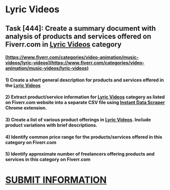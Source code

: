 # Lyric Videos
## Task [444]: Create a summary document with analysis of products and services offered on Fiverr.com in [Lyric Videos](https://www.fiverr.com/categories/video-animation/music-videos/lyric-videos) category
#### [https://www.fiverr.com/categories/video-animation/music-videos/lyric-videos](https://www.fiverr.com/categories/video-animation/music-videos/lyric-videos)
#### 1) Create a short general description for products and services offered in the [Lyric Videos](https://www.fiverr.com/categories/video-animation/music-videos/lyric-videos)
#### 2) Extract product/service information for [Lyric Videos](https://www.fiverr.com/categories/video-animation/music-videos/lyric-videos) category as listed on Fiverr.com website into a separate CSV file using [Instant Data Scraper](https://chrome.google.com/webstore/detail/instant-data-scraper/ofaokhiedipichpaobibbnahnkdoiiah) Chrome extension.
#### 3) Create a list of various product offerings in [Lyric Videos](https://www.fiverr.com/categories/video-animation/music-videos/lyric-videos). Include product variations with brief descriptions.
#### 4) Identify common price range for the products/services offered in this category on Fiverr.com
#### 5) Identify approximate number of freelancers offering products and services in this category on Fiverr.com

# [SUBMIT INFORMATION](https://forms.office.com/r/8AEKjkLxKG)
